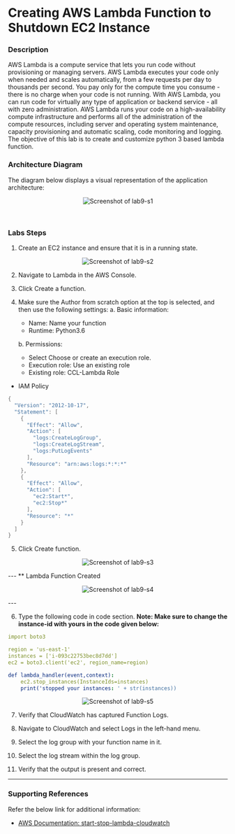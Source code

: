 # Creating AWS Lambda Function to Shutdown EC2 Instance

### Description

AWS Lambda is a compute service that lets you run code without provisioning or managing servers. AWS Lambda executes your code only when needed and scales automatically, from a few requests per day to thousands per second. You pay only for the compute time you consume - there is no charge when your code is not running. With AWS Lambda, you can run code for virtually any type of application or backend service - all with zero administration. AWS Lambda runs your code on a high-availability compute infrastructure and performs all of the administration of the compute resources, including server and operating system maintenance, capacity provisioning and automatic scaling, code monitoring and logging.
The objective of this lab is to create and customize python 3 based lambda function.

### Architecture Diagram

The diagram below displays a visual representation of the application architecture:

<p align="center">
  <img src="https://github.com/jatinbunkar/AWS-Clouds/blob/03d73951c14bfb1fd3aa3735a3a2a7e37a5318d7/Screenshots/lab9-s1.png" alt="Screenshot of lab9-s1">
</p>
<br>

### Labs Steps

1. Create an EC2 instance and ensure that it is in a running state.

<p align="center">
  <img src="https://github.com/jatinbunkar/AWS-Clouds/blob/03d73951c14bfb1fd3aa3735a3a2a7e37a5318d7/Screenshots/lab9-s2.png" alt="Screenshot of lab9-s2">
</p>

2. Navigate to Lambda in the AWS Console.
3. Click Create a function.
4. Make sure the Author from scratch option at the top is selected, and then use the following settings:
   a. Basic information:
   - Name: Name your function
   - Runtime: Python3.6
   
   b. Permissions:
   - Select Choose or create an execution role.
   - Execution role: Use an existing role
   - Existing role: CCL-Lambda Role

  - IAM Policy

```Powershell
{
  "Version": "2012-10-17",
  "Statement": [
    {
      "Effect": "Allow",
      "Action": [
        "logs:CreateLogGroup",
        "logs:CreateLogStream",
        "logs:PutLogEvents"
      ],
      "Resource": "arn:aws:logs:*:*:*"
    },
    {
      "Effect": "Allow",
      "Action": [
        "ec2:Start*",
        "ec2:Stop*"
      ],
      "Resource": "*"
    }
  ]
}

```

     
5. Click Create function.

<p align="center">
  <img src="https://github.com/jatinbunkar/AWS-Clouds/blob/03d73951c14bfb1fd3aa3735a3a2a7e37a5318d7/Screenshots/lab9-s3.png" alt="Screenshot of lab9-s3">
</p>
---
** Lambda Function Created

<p align="center">
  <img src="https://github.com/jatinbunkar/AWS-Clouds/blob/03d73951c14bfb1fd3aa3735a3a2a7e37a5318d7/Screenshots/lab9-s4.png" alt="Screenshot of lab9-s4">
</p>
---

6. Type the following code in code section.
**Note: Make sure to change the instance-id with yours in the code given below:**

```yaml
import boto3

region = 'us-east-1'
instances = ['i-093c22753bec8d7dd']
ec2 = boto3.client('ec2', region_name=region)

def lambda_handler(event,context):
    ec2.stop_instances(InstanceIds=instances)
    print('stopped your instances: ' + str(instances))

```
<p align="center">
  <img src="https://github.com/jatinbunkar/AWS-Clouds/blob/03d73951c14bfb1fd3aa3735a3a2a7e37a5318d7/Screenshots/lab9-s5.png" alt="Screenshot of lab9-s5">
</p>

7. Verify that CloudWatch has captured Function Logs.
   
8. Navigate to CloudWatch and select Logs in the left-hand menu.

9. Select the log group with your function name in it.

10. Select the log stream within the log group.

11. Verify that the output is present and correct.

---

### Supporting References
Refer the below link for additional information:

- [AWS Documentation: start-stop-lambda-cloudwatch](https://aws.amazon.com/premiumsupport/knowledge-center/start-stop-lambda-cloudwatch/)
